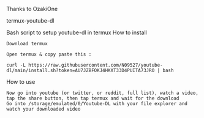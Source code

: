 Thanks to OzakiOne

termux-youtube-dl

Bash script to setup youtube-dl in termux
How to install

    Download termux

    Open termux & copy paste this :

    curl -L https://raw.githubusercontent.com/N09527/youtube-dl/main/install.sh?token=AU7JZBFOKJ4HKXT33D4PUITA73JRO | bash

How to use

    Now go into youtube (or twitter, or reddit, full list), watch a video, tap the share button, then tap termux and wait for the download
    Go into /storage/emulated/0/Youtube-DL with your file explorer and watch your downloaded video
